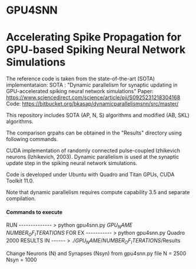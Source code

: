 # GPU4SNN
# Accelerating Spike Propagation for GPU-based Spiking Neural Network Simulations

The reference code is taken from the state-of-the-art (SOTA) implementataion:
SOTA : "Dynamic parallelism for synaptic updating in GPU-accelerated spiking neural network simulations"
Paper: https://www.sciencedirect.com/science/article/pii/S0925231218304168
Code: https://bitbucket.org/bkasap/dynamicparallelismsnn/src/master/

This repository includes SOTA (AP, N, S) algorithms and modified (AB, SKL) algorithms.

The comparison grpahs can be obtained in the "Results" directory using following commands. 

CUDA implementation of randomly connected pulse-coupled Izhikevich neurons (Izhikevich, 2003). Dynamic parallelism is used at the synaptic update step in the spiking neural network simulations.

Code is developed under Ubuntu with Quadro and Titan GPUs, CUDA Toolkit 11.0.

Note that dynamic parallelism requires compute capability 3.5 and separate compilation.

#### Commands to execute ###
RUN -------------- > python gpu4snn.py $GPU_NAME$ $NUMBER_OF_ITERATIONS$ 
FOR EX ----------- > python gpu4snn.py Quadro 2000
RESULTS IN  ------ > ./$GPU_NAME$/$NUMBER_OF_ITERATIONS$/Results

Change Neurons (N) and Synapses (Nsyn) from gpu4snn.py file 
N = 2500
Nsyn = 1000
